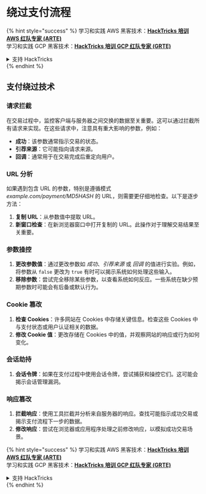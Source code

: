 # 绕过支付流程

{% hint style="success" %}
学习和实践 AWS 黑客技术：<img src="/.gitbook/assets/arte.png" alt="" data-size="line">[**HackTricks 培训 AWS 红队专家 (ARTE)**](https://training.hacktricks.xyz/courses/arte)<img src="/.gitbook/assets/arte.png" alt="" data-size="line">\
学习和实践 GCP 黑客技术：<img src="/.gitbook/assets/grte.png" alt="" data-size="line">[**HackTricks 培训 GCP 红队专家 (GRTE)**<img src="/.gitbook/assets/grte.png" alt="" data-size="line">](https://training.hacktricks.xyz/courses/grte)

<details>

<summary>支持 HackTricks</summary>

* 查看 [**订阅计划**](https://github.com/sponsors/carlospolop)!
* **加入** 💬 [**Discord 群组**](https://discord.gg/hRep4RUj7f) 或 [**Telegram 群组**](https://t.me/peass) 或 **关注** 我们的 **Twitter** 🐦 [**@hacktricks\_live**](https://twitter.com/hacktricks\_live)**.**
* **通过向** [**HackTricks**](https://github.com/carlospolop/hacktricks) 和 [**HackTricks Cloud**](https://github.com/carlospolop/hacktricks-cloud) GitHub 仓库提交 PR 分享黑客技巧。

</details>
{% endhint %}

## 支付绕过技术

### 请求拦截
在交易过程中，监控客户端与服务器之间交换的数据至关重要。这可以通过拦截所有请求来实现。在这些请求中，注意具有重大影响的参数，例如：

- **成功**：该参数通常指示交易的状态。
- **引荐来源**：它可能指向请求来源。
- **回调**：通常用于在交易完成后重定向用户。

### URL 分析
如果遇到包含 URL 的参数，特别是遵循模式 _example.com/payment/MD5HASH_ 的 URL，则需要更仔细地检查。以下是逐步方法：

1. **复制 URL**：从参数值中提取 URL。
2. **新窗口检查**：在新浏览器窗口中打开复制的 URL。此操作对于理解交易结果至关重要。

### 参数操控
1. **更改参数值**：通过更改参数如 _成功_、_引荐来源_ 或 _回调_ 的值进行实验。例如，将参数从 `false` 更改为 `true` 有时可以揭示系统如何处理这些输入。
2. **移除参数**：尝试完全移除某些参数，以查看系统如何反应。一些系统在缺少预期参数时可能会有后备或默认行为。

### Cookie 篡改
1. **检查 Cookies**：许多网站在 Cookies 中存储关键信息。检查这些 Cookies 中与支付状态或用户认证相关的数据。
2. **修改 Cookie 值**：更改存储在 Cookies 中的值，并观察网站的响应或行为如何变化。

### 会话劫持
1. **会话令牌**：如果在支付过程中使用会话令牌，尝试捕获和操控它们。这可能会揭示会话管理漏洞。

### 响应篡改
1. **拦截响应**：使用工具拦截并分析来自服务器的响应。查找可能指示成功交易或揭示支付流程下一步的数据。
2. **修改响应**：尝试在浏览器或应用程序处理之前修改响应，以模拟成功交易场景。

{% hint style="success" %}
学习和实践 AWS 黑客技术：<img src="/.gitbook/assets/arte.png" alt="" data-size="line">[**HackTricks 培训 AWS 红队专家 (ARTE)**](https://training.hacktricks.xyz/courses/arte)<img src="/.gitbook/assets/arte.png" alt="" data-size="line">\
学习和实践 GCP 黑客技术：<img src="/.gitbook/assets/grte.png" alt="" data-size="line">[**HackTricks 培训 GCP 红队专家 (GRTE)**<img src="/.gitbook/assets/grte.png" alt="" data-size="line">](https://training.hacktricks.xyz/courses/grte)

<details>

<summary>支持 HackTricks</summary>

* 查看 [**订阅计划**](https://github.com/sponsors/carlospolop)!
* **加入** 💬 [**Discord 群组**](https://discord.gg/hRep4RUj7f) 或 [**Telegram 群组**](https://t.me/peass) 或 **关注** 我们的 **Twitter** 🐦 [**@hacktricks\_live**](https://twitter.com/hacktricks\_live)**.**
* **通过向** [**HackTricks**](https://github.com/carlospolop/hacktricks) 和 [**HackTricks Cloud**](https://github.com/carlospolop/hacktricks-cloud) GitHub 仓库提交 PR 分享黑客技巧。

</details>
{% endhint %}
